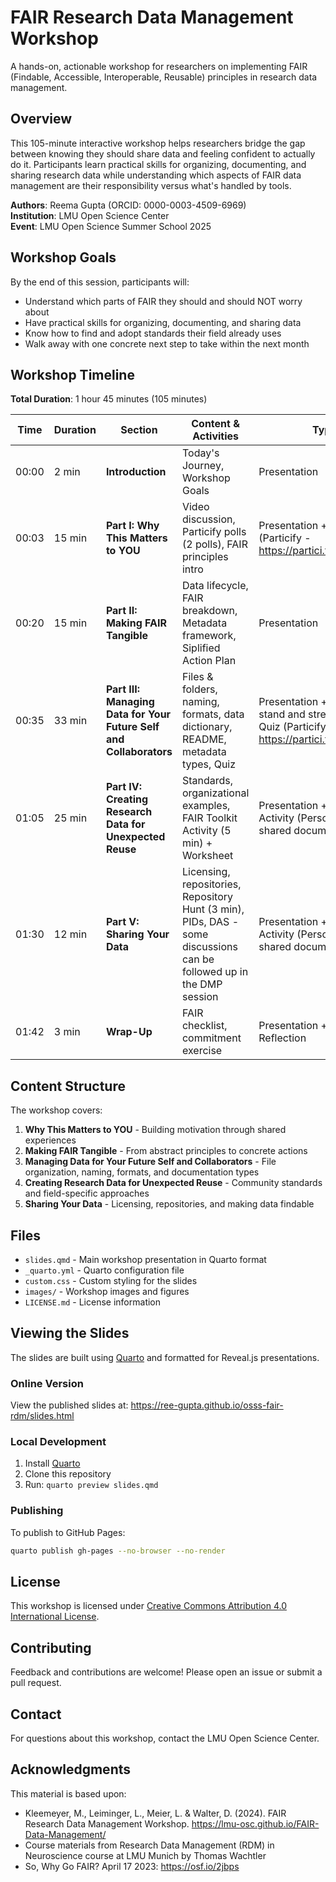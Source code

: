 # FAIR Research Data Management Workshop

A hands-on, actionable workshop for researchers on implementing FAIR (Findable, Accessible, Interoperable, Reusable) principles in research data management.

## Overview

This 105-minute interactive workshop helps researchers bridge the gap between knowing they should share data and feeling confident to actually do it. Participants learn practical skills for organizing, documenting, and sharing research data while understanding which aspects of FAIR data management are their responsibility versus what's handled by tools.

**Authors**: Reema Gupta (ORCID: 0000-0003-4509-6969)  
**Institution**: LMU Open Science Center  
**Event**: LMU Open Science Summer School 2025

## Workshop Goals

By the end of this session, participants will:
- Understand which parts of FAIR they should and should NOT worry about
- Have practical skills for organizing, documenting, and sharing data
- Know how to find and adopt standards their field already uses
- Walk away with one concrete next step to take within the next month

## Workshop Timeline

**Total Duration**: 1 hour 45 minutes (105 minutes)

| Time | Duration | Section | Content & Activities | Type |
|------|----------|---------|---------------------|------|
| 00:00 | 2 min | **Introduction** | Today's Journey, Workshop Goals | Presentation |
| 00:03 | 15 min | **Part I: Why This Matters to YOU** | Video discussion, Particify polls (2 polls), FAIR principles intro | Presentation + Polls (Particify - https://partici.fi/17172630) |
| 00:20 | 15 min | **Part II: Making FAIR Tangible** | Data lifecycle, FAIR breakdown, Metadata framework, Siplified Action Plan | Presentation |
| 00:35 | 33 min | **Part III: Managing Data for Your Future Self and Collaborators** | Files & folders, naming, formats, data dictionary, README, metadata types, Quiz | Presentation + 3 minute stand and stretch break + Quiz (Particify - https://partici.fi/17172630)|
| 01:05 | 25 min | **Part IV: Creating Research Data for Unexpected Reuse** | Standards, organizational examples, FAIR Toolkit Activity (5 min) + Worksheet | Presentation + Worksheet Activity (Personal note or shared document) |
| 01:30 | 12 min | **Part V: Sharing Your Data** | Licensing, repositories, Repository Hunt (3 min), PIDs, DAS - some discussions can be followed up in the DMP session | Presentation + Worksheet Activity (Personal note or shared document) |
| 01:42 | 3 min | **Wrap-Up** | FAIR checklist, commitment exercise | Presentation + Self-Reflection |


## Content Structure

The workshop covers:

1. **Why This Matters to YOU** - Building motivation through shared experiences
2. **Making FAIR Tangible** - From abstract principles to concrete actions  
3. **Managing Data for Your Future Self and Collaborators** - File organization, naming, formats, and documentation types
4. **Creating Research Data for Unexpected Reuse** - Community standards and field-specific approaches
5. **Sharing Your Data** - Licensing, repositories, and making data findable

## Files

- `slides.qmd` - Main workshop presentation in Quarto format
- `_quarto.yml` - Quarto configuration file
- `custom.css` - Custom styling for the slides
- `images/` - Workshop images and figures
- `LICENSE.md` - License information

## Viewing the Slides

The slides are built using [Quarto](https://quarto.org/) and formatted for Reveal.js presentations.

### Online Version
View the published slides at: https://ree-gupta.github.io/osss-fair-rdm/slides.html

### Local Development
1. Install [Quarto](https://quarto.org/docs/get-started/)
2. Clone this repository
3. Run: `quarto preview slides.qmd`

### Publishing
To publish to GitHub Pages:
```bash
quarto publish gh-pages --no-browser --no-render
```

## License

This workshop is licensed under [Creative Commons Attribution 4.0 International License](LICENSE.md).

## Contributing

Feedback and contributions are welcome! Please open an issue or submit a pull request.

## Contact

For questions about this workshop, contact the LMU Open Science Center.

## Acknowledgments

This material is based upon:

- Kleemeyer, M., Leiminger, L., Meier, L. & Walter, D. (2024). FAIR Research Data Management Workshop. https://lmu-osc.github.io/FAIR-Data-Management/
- Course materials from Research Data Management (RDM) in Neuroscience course at LMU Munich by Thomas Wachtler
- So, Why Go FAIR? April 17  2023: https://osf.io/2jbps
